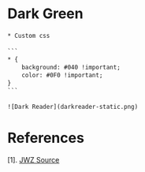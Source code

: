 # Dark Green

    * Custom css

    ```
    * {
        background: #040 !important;
        color: #0F0 !important;
    }
    ```

    ![Dark Reader](darkreader-static.png)

    

# References

  [1]. [JWZ Source](view-source:https://www.jwz.org/blog/wp-content/themes/jwz/style.css?ver=10)
